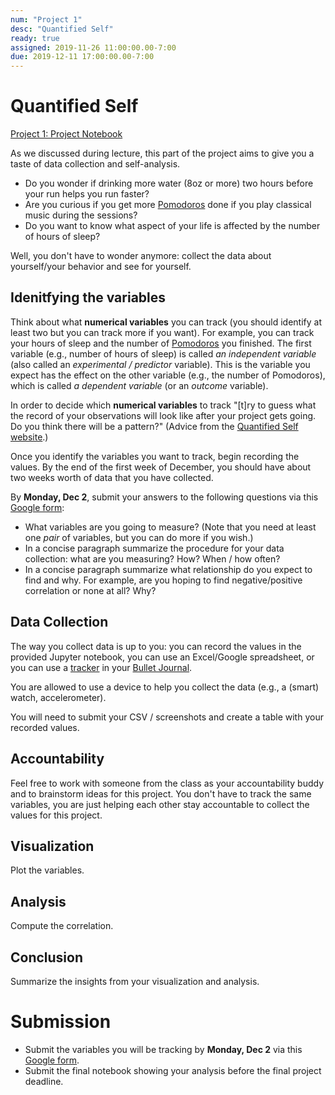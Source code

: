 ```yaml
---
num: "Project 1"
desc: "Quantified Self"
ready: true
assigned: 2019-11-26 11:00:00.00-7:00
due: 2019-12-11 17:00:00.00-7:00
---
```


# Quantified Self

[Project 1: Project Notebook](https://data1.lsit.ucsb.edu/hub/user-redirect/git-pull?repo=https://github.com/ucsb-int5/int5-f19-notebooks&subPath=project1/project1.ipynb)

As we discussed during lecture, this part of the project aims to give you a taste of data collection and self-analysis. 

* Do you wonder if drinking more water (8oz or more) two hours before your run helps you run faster? 
* Are you curious if you get more [Pomodoros](https://en.wikipedia.org/wiki/Pomodoro_Technique) done if you play classical music during the sessions? 
* Do you want to know what aspect of your life is affected by the number of hours of sleep? 

Well, you don't have to wonder anymore: collect the data about yourself/your behavior and see for yourself.

## Idenitfying the variables

Think about what **numerical variables** you can track (you should identify at least two but you can track more if you want). For example, you can track your hours of sleep and the number of [Pomodoros](https://en.wikipedia.org/wiki/Pomodoro_Technique) you finished. The first variable (e.g., number of hours of sleep) is called _an independent variable_ (also called an _experimental / predictor_ variable). This is the variable you expect has the effect on the other variable (e.g., the number of Pomodoros), which is called _a dependent variable_ (or an _outcome_ variable).

In order to decide which **numerical variables** to track "[t]ry to guess what the record of your observations will look like after your project gets going. Do you think there will be a pattern?" (Advice from the [Quantified Self website](https://quantifiedself.com/get-started).)


Once you identify the variables you want to track, begin recording the values. By the end of the first week of December, you should have about two weeks worth of data that you have collected. 

By **Monday, Dec 2**, submit your answers to the following questions via this [Google form](https://forms.gle/QzVkQfoipbsR2s1c9):
* What variables are you going to measure? (Note that you need at least one *pair* of variables, but you can do more if you wish.)
* In a concise paragraph summarize the procedure for your data collection: what are you measuring? How? When / how often?
* In a concise paragraph summarize what relationship do you expect to find and why. For example, are you hoping to find negative/positive correlation or none at all? Why?



##  Data Collection
The way you collect data is up to you: you can record the values in the provided Jupyter notebook, you can use an Excel/Google spreadsheet, or you can use a [tracker](https://www.planningmindfully.com/habit-tracker/) in your [Bullet Journal](https://bulletjournal.com/).

You are allowed to use a device to help you collect the data (e.g., a (smart) watch, accelerometer).

You will need to submit your CSV / screenshots and create a table with your recorded values.

## Accountability

Feel free to work with someone from the class as your accountability buddy and to brainstorm ideas for this project. You don't have to track the same variables, you are just helping each other stay accountable to collect the values for this project.

## Visualization

Plot the variables.

## Analysis

Compute the correlation.

## Conclusion

Summarize the insights from your visualization and analysis.

# Submission

* Submit the variables you will be tracking by **Monday, Dec 2** via this [Google form](https://forms.gle/QzVkQfoipbsR2s1c9).
* Submit the final notebook showing your analysis before the final project deadline.

